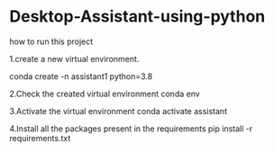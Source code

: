 # Desktop-Assistant-using-python

how to run this project

1.create a new virtual environment.

conda create -n assistant1 python=3.8

2.Check the created virtual environment
conda env

3.Activate the virtual environment
conda activate assistant

4.Install all the packages present in the requirements
pip install -r requirements.txt

